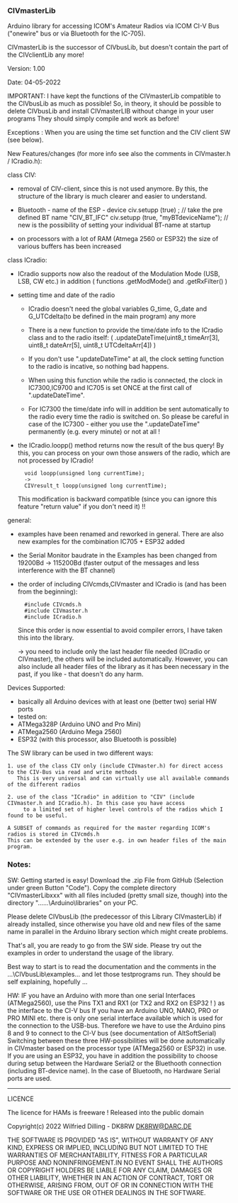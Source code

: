 ### CIVmasterLib
Arduino library for accessing ICOM's Amateur Radios via ICOM CI-V Bus 
("onewire" bus or via Bluetooth for the IC-705).

CIVmasterLib is the successor of CIVbusLib, but doesn't contain the part of the CIVclientLib any more!

Version: 1.00

Date: 04-05-2022

IMPORTANT: 
I have kept the functions of the CIVmasterLib compatible to the CIVbusLib as much as possible!
So, in theory, it should be possible to delete CIVbusLib and install CIVmasterLIB without change in your user programs
They should simply compile and work as before!

Exceptions : When you are using the time set function and the CIV client SW (see below).


New Features/changes (for more info see also the comments in CIVmaster.h / ICradio.h):

class CIV:

- removal of CIV-client, since this is not used anymore. By this, the structure of the library is much clearer
  and easier to understand.

- Bluetooth - name of the ESP - device
	civ.setupp (true) ;                		// take the pre defined BT name "CIV_BT_IFC"
  civ.setupp (true, "myBTdeviceName"); 	// new is the possibility of setting your individual BT-name at startup

- on processors with a lot of RAM (Atmega 2560 or ESP32) the size of various buffers has been increased


class ICradio:

- ICradio supports now also the readout of the Modulation Mode (USB, LSB, CW etc.) in addition
	( functions  .getModMode() and .getRxFilter() )

- setting time and date of the radio
	- ICradio doesn't need the global variables G_time, G_date and G_UTCdelta(to be defined in the main program) any more

	- There is a new function to provide the time/date info to the ICradio class and to the radio itself:
		( .updateDateTime(uint8_t timeArr[3], uint8_t dateArr[5], uint8_t UTCdeltaArr[4]) )

	- If you don't use ".updateDateTime" at all, the clock setting function to the radio is incative, so nothing bad happens.

	-	When using this function while the radio is connected, the clock in IC7300,IC9700 and IC705 is set ONCE at the
		first call of ".updateDateTime".

	- For IC7300 the time/date info will in addition be sent automatically to the radio every time the radio is switched on.
		So please be careful in case of the IC7300 - either you use the ".updateDateTime" permanently (e.g. every minute)
		or not at all !

- the ICradio.loopp() method returns now the result of the bus query! By this, you can process on your own those answers of the radio,
  which are not processed by ICradio!

		void loopp(unsigned long currentTime);
		-> 
		CIVresult_t loopp(unsigned long currentTime);

	This modification is backward compatible (since you can ignore this feature "return value" if you don't need it) !!
		

general:

- examples have been renamed and reworked in general. There are also new examples for the combination IC705 + ESP32 added

- the Serial Monitor baudrate in the Examples has been changed from 19200Bd -> 115200Bd 
	(faster output of the messages and less interference with the BT channel)

- the order of including CIVcmds,CIVmaster and ICradio is (and has been from the beginning):
	
		#include CIVcmds.h
		#include CIVmaster.h
		#include ICradio.h
	
	Since this order is now essential to avoid compiler errors, I have taken this into the library.

	-> you need to include only the last header file needed (ICradio or CIVmaster), the others will be included automatically.
	However, you can also include all header files of the library as it has been necessary in the past, if you like -
	that doesn't do any harm.


Devices Supported:
* basically all Arduino devices with at least one (better two) serial HW ports
* tested on:
* ATMega328P  (Arduino UNO and Pro Mini)
* ATMega2560	(Arduino Mega 2560)
* ESP32				(with this processor, also Bluetooth is possible)

The SW library can be used in two different ways:

	1. use of the class CIV only (include CIVmaster.h) for direct access to the CIV-Bus via read and write methods
	   This is very universal and can virtually use all available commands of the different radios

	2. use of the class "ICradio" in addition to "CIV" (include CIVmaster.h and ICradio.h). In this case you have access 
		 to a limited set of higher level controls of the radios which I found to be useful.

	A SUBSET of commands as required for the master regarding ICOM's radios is stored in CIVcmds.h
	This can be extended by the user e.g. in own header files of the main program.

### Notes:
SW:
Getting started is easy! Download the .zip File from GitHub (Selection under green Button "Code").
Copy the complete directory "CIVmasterLibxxx" with all files included (pretty small size, though)
into the directory "...\...\Arduino\libraries\" on your PC.

Please delete CIVbusLib (the predecessor of this Library CIVmasterLib) if already installed, since otherwise you have 
old and new files of the same name in parallel in the Arduino library section which might create problems.

That's all, you are ready to go from the SW side. Please try out the examples in order to understand the usage of the library.

Best way to start is to read the documentation and the comments in the ...\CIVbusLib\examples\... and let those
testprograms run. They should be self explaining, hopefully ...

HW:
IF you have an Arduino with more than one serial Interfaces (ATMega2560), use the Pins TX1 and RX1
(or TX2 and RX2 on ESP32 ! ) as the interface to the CI-V bus
If you have an Arduino UNO, NANO, PRO or PRO MINI etc. there is only one serial interface available which
is used for the connection to the USB-bus. Therefore we have to use the Arduino pins 8 and 9 to connect
to the CI-V bus (see documentation of AltSoftSerial)
Switching between these three HW-possibilities will be done automatically in CIVmaster based on the processor type 
(ATMega2560 or ESP32) in use.
If you are using an ESP32, you have in addition the possibility to choose during setup between the Hardware Serial2 or 
the Bluethooth connection (including BT-device name). In the case of Bluetooth, no Hardware Serial ports are used.

*********************************************

LICENCE

The licence for HAMs is freeware !
Released into the public domain

Copyright(c) 2022 Wilfried Dilling - DK8RW      DK8RW@DARC.DE


THE SOFTWARE IS PROVIDED "AS IS", WITHOUT WARRANTY OF ANY KIND,
EXPRESS OR IMPLIED, INCLUDING BUT NOT LIMITED TO THE WARRANTIES OF
MERCHANTABILITY, FITNESS FOR A PARTICULAR PURPOSE AND
NONINFRINGEMENT.IN NO EVENT SHALL THE AUTHORS OR COPYRIGHT HOLDERS BE
LIABLE FOR ANY CLAIM, DAMAGES OR OTHER LIABILITY, WHETHER IN AN ACTION
OF CONTRACT, TORT OR OTHERWISE, ARISING FROM, OUT OF OR IN CONNECTION
WITH THE SOFTWARE OR THE USE OR OTHER DEALINGS IN THE SOFTWARE.
